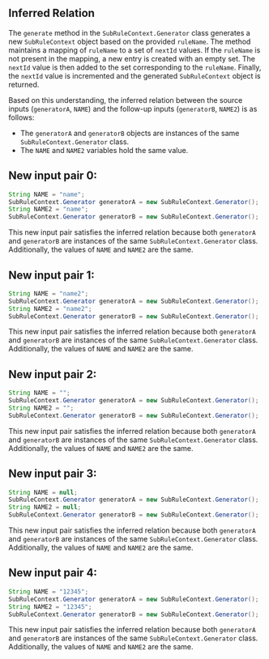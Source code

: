 ## Inferred Relation
The `generate` method in the `SubRuleContext.Generator` class generates a new `SubRuleContext` object based on the provided `ruleName`. The method maintains a mapping of `ruleName` to a set of `nextId` values. If the `ruleName` is not present in the mapping, a new entry is created with an empty set. The `nextId` value is then added to the set corresponding to the `ruleName`. Finally, the `nextId` value is incremented and the generated `SubRuleContext` object is returned.

Based on this understanding, the inferred relation between the source inputs (`generatorA`, `NAME`) and the follow-up inputs (`generatorB`, `NAME2`) is as follows:
- The `generatorA` and `generatorB` objects are instances of the same `SubRuleContext.Generator` class.
- The `NAME` and `NAME2` variables hold the same value.

## New input pair 0:
```java
String NAME = "name";
SubRuleContext.Generator generatorA = new SubRuleContext.Generator();
String NAME2 = "name";
SubRuleContext.Generator generatorB = new SubRuleContext.Generator();
```
This new input pair satisfies the inferred relation because both `generatorA` and `generatorB` are instances of the same `SubRuleContext.Generator` class. Additionally, the values of `NAME` and `NAME2` are the same.

## New input pair 1:
```java
String NAME = "name2";
SubRuleContext.Generator generatorA = new SubRuleContext.Generator();
String NAME2 = "name2";
SubRuleContext.Generator generatorB = new SubRuleContext.Generator();
```
This new input pair satisfies the inferred relation because both `generatorA` and `generatorB` are instances of the same `SubRuleContext.Generator` class. Additionally, the values of `NAME` and `NAME2` are the same.

## New input pair 2:
```java
String NAME = "";
SubRuleContext.Generator generatorA = new SubRuleContext.Generator();
String NAME2 = "";
SubRuleContext.Generator generatorB = new SubRuleContext.Generator();
```
This new input pair satisfies the inferred relation because both `generatorA` and `generatorB` are instances of the same `SubRuleContext.Generator` class. Additionally, the values of `NAME` and `NAME2` are the same.

## New input pair 3:
```java
String NAME = null;
SubRuleContext.Generator generatorA = new SubRuleContext.Generator();
String NAME2 = null;
SubRuleContext.Generator generatorB = new SubRuleContext.Generator();
```
This new input pair satisfies the inferred relation because both `generatorA` and `generatorB` are instances of the same `SubRuleContext.Generator` class. Additionally, the values of `NAME` and `NAME2` are the same.

## New input pair 4:
```java
String NAME = "12345";
SubRuleContext.Generator generatorA = new SubRuleContext.Generator();
String NAME2 = "12345";
SubRuleContext.Generator generatorB = new SubRuleContext.Generator();
```
This new input pair satisfies the inferred relation because both `generatorA` and `generatorB` are instances of the same `SubRuleContext.Generator` class. Additionally, the values of `NAME` and `NAME2` are the same.